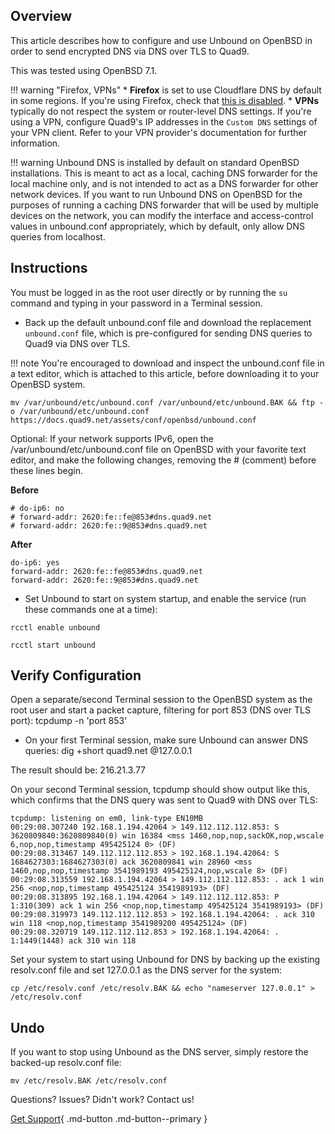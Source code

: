 ## Overview

This article describes how to configure and use Unbound on OpenBSD in order to send encrypted DNS via DNS over TLS to Quad9.

This was tested using OpenBSD 7.1.

!!! warning "Firefox, VPNs"
    * **Firefox** is set to use Cloudflare DNS by default in some regions. If you're using Firefox, check that [this is disabled](https://support.mozilla.org/en-US/kb/dns-over-https#w_configure-doh-protection-settings).
    * **VPNs** typically do not respect the system or router-level DNS settings. If you're using a VPN, configure Quad9's IP addresses in the `Custom DNS` settings of your VPN client. Refer to your VPN provider's documentation for further information.

!!! warning
    Unbound DNS is installed by default on standard OpenBSD installations. This is meant to act as a local, caching DNS forwarder for the local machine only, and is not intended to act as a DNS forwarder for other network devices. If you want to run Unbound DNS on OpenBSD for the purposes of running a caching DNS forwarder that will be used by multiple devices on the network, you can modify the interface and access-control values in unbound.conf appropriately, which by default, only allow DNS queries from localhost.

## Instructions

You must be logged in as the root user directly or by running the `su` command and typing in your password in a Terminal session.

* Back up the default unbound.conf file and download the replacement `unbound.conf` file, which is pre-configured for sending DNS queries to Quad9 via DNS over TLS.

!!! note
    You're encouraged to download and inspect the unbound.conf file in a text editor, which is attached to this article, before downloading it to your OpenBSD system.

```
mv /var/unbound/etc/unbound.conf /var/unbound/etc/unbound.BAK && ftp -o /var/unbound/etc/unbound.conf https://docs.quad9.net/assets/conf/openbsd/unbound.conf
```

Optional: If your network supports IPv6, open the /var/unbound/etc/unbound.conf file on OpenBSD with your favorite text editor, and make the following changes, removing the # (comment) before these lines begin.

**Before**

```
# do-ip6: no
# forward-addr: 2620:fe::fe@853#dns.quad9.net
# forward-addr: 2620:fe::9@853#dns.quad9.net
```

**After**

```
do-ip6: yes
forward-addr: 2620:fe::fe@853#dns.quad9.net
forward-addr: 2620:fe::9@853#dns.quad9.net
```

* Set Unbound to start on system startup, and enable the service (run these commands one at a time):

```
rcctl enable unbound
```
```
rcctl start unbound
```

## Verify Configuration

Open a separate/second Terminal session to the OpenBSD system as the root user and start a packet capture, filtering for port 853 (DNS over TLS port):
tcpdump -n 'port 853'

* On your first Terminal session, make sure Unbound can answer DNS queries:
dig +short quad9.net @127.0.0.1

The result should be: 216.21.3.77

On your second Terminal session, tcpdump should show output like this, which confirms that the DNS query was sent to Quad9 with DNS over TLS:
```
tcpdump: listening on em0, link-type EN10MB
00:29:08.307240 192.168.1.194.42064 > 149.112.112.112.853: S 3620809840:3620809840(0) win 16384 <mss 1460,nop,nop,sackOK,nop,wscale 6,nop,nop,timestamp 495425124 0> (DF)
00:29:08.313467 149.112.112.112.853 > 192.168.1.194.42064: S 1684627303:1684627303(0) ack 3620809841 win 28960 <mss 1460,nop,nop,timestamp 3541989193 495425124,nop,wscale 8> (DF)
00:29:08.313559 192.168.1.194.42064 > 149.112.112.112.853: . ack 1 win 256 <nop,nop,timestamp 495425124 3541989193> (DF)
00:29:08.313895 192.168.1.194.42064 > 149.112.112.112.853: P 1:310(309) ack 1 win 256 <nop,nop,timestamp 495425124 3541989193> (DF)
00:29:08.319973 149.112.112.112.853 > 192.168.1.194.42064: . ack 310 win 118 <nop,nop,timestamp 3541989200 495425124> (DF)
00:29:08.320719 149.112.112.112.853 > 192.168.1.194.42064: . 1:1449(1448) ack 310 win 118 
```

Set your system to start using Unbound for DNS by backing up the existing resolv.conf file and set 127.0.0.1 as the DNS server for the system:
```
cp /etc/resolv.conf /etc/resolv.BAK && echo "nameserver 127.0.0.1" > /etc/resolv.conf
```

## Undo

If you want to stop using Unbound as the DNS server, simply restore the backed-up resolv.conf file:

```
mv /etc/resolv.BAK /etc/resolv.conf
```

Questions? Issues? Didn't work? Contact us!

[Get Support](https://quad9.net/support/contact){ .md-button .md-button--primary }

